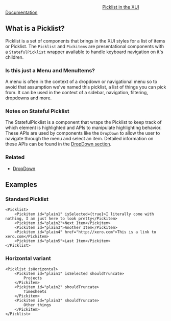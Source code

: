 <div class="xui-margin-vertical">
	<div>
		<svg focusable="false" class="xui-icon xui-icon-inline xui-icon-large xui-icon-color-blue"> <use xlink:href="#xui-icon-bookmark" role="presentation"/></svg>
		<span><a href="../section-picklist.html#picklist">Picklist in the XUI Documentation</a></span>
	</div>
</div>

## What is a Picklist?

Picklist is a set of components that brings in the XUI styles for a list of items or Picklist. The `Picklist` and `Pickitems` are presentational components with a `StatefulPicklist` wrapper available to handle keyboard navigation on it's children.

### Is this just a Menu and MenuItems?
A menu is often in the context of a dropdown or navigational menu so to avoid that assumption
we've named this picklist, a list of things you can pick from. It can be used in the context of a sidebar,
navigation, filtering, dropdowns and more.

### Notes on Stateful Picklist
The StatefulPicklist is a component that wraps the Picklist to keep track of which element is highlighted and APIs to manipulate highlighting behavior. These APIs are used by components like the `DropDown` to allow the user to navigate through the menu and select an item.  Detailed information on these APIs can be found in the [DropDown section](#dropdown).

### Related
* [DropDown](#dropdown)

## Examples

### Standard Picklist

```
<Picklist>
	<Pickitem id="plain1" isSelected={true}>I literally come with nothing, I am just here to look pretty</Pickitem>
	<Pickitem id="plain2">Next Item</Pickitem>
	<Pickitem id="plain3">Another Item</Pickitem>
	<Pickitem id="plain4" href="http://xero.com">This is a link to xero.com</Pickitem>
	<Pickitem id="plain5">Last Item</Pickitem>
</Picklist>
```

### Horizontal variant

```
<Picklist isHorizontal>
	<Pickitem id="plain1" isSelected shouldTruncate>
		Projects
	</Pickitem>
	<Pickitem id="plain2" shouldTruncate>
		Timesheets
	</Pickitem>
	<Pickitem id="plain3" shouldTruncate>
		Other things
	</Pickitem>
</Picklist>
```
